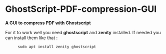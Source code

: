 # GhostScript-PDF-compression-GUI

<b>A GUI to compress PDF with Ghostscript</b>

For it to work well you need <b>ghostscript</b> and <b>zenity</b> installed.
If needed you can install them like that :
<figure> <pre><code>sudo apt install zenity ghostscript</code></pre></figure>
